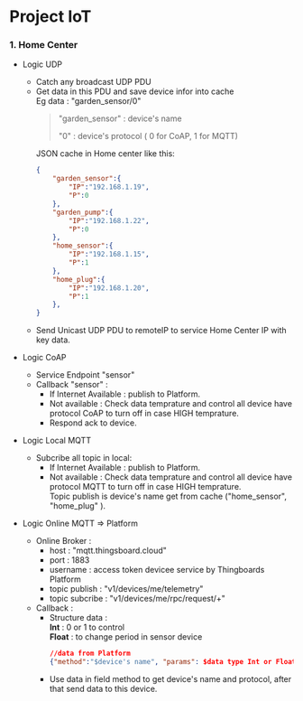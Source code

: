# Project IoT

### 1. Home Center

* Logic UDP
    * Catch any broadcast UDP PDU
    * Get data in this PDU and save device infor into cache  
    Eg data : "garden_sensor/0"
        >  
        > "garden_sensor" : device's name
        >  
        > "0"             : device's protocol ( 0 for CoAP, 1 for MQTT)
        >
        JSON cache in Home center like this:  
        ```json
        {
            "garden_sensor":{
                "IP":"192.168.1.19",
                "P":0
            },
            "garden_pump":{
                "IP":"192.168.1.22",
                "P":0
            },
            "home_sensor":{
                "IP":"192.168.1.15",
                "P":1
            },
            "home_plug":{
                "IP":"192.168.1.20",
                "P":1
            },
        }
        ```
    * Send Unicast UDP PDU to remoteIP to service Home Center IP with key data.
* Logic CoAP
    * Service Endpoint "sensor" 
    * Callback "sensor" :
        * If Internet Available : publish to Platform.
        * Not available : Check data temprature and control all device have protocol CoAP to turn off in case HIGH temprature.
        * Respond ack to device.

* Logic Local MQTT
    * Subcribe all topic in local:
        * If Internet Available : publish to Platform.
        * Not available : Check data temprature and control all device have protocol MQTT to turn off in case HIGH temprature.  
        Topic publish is device's name get from cache ("home_sensor", "home_plug" ).
* Logic Online MQTT => Platform
    * Online Broker : 
        * host : "mqtt.thingsboard.cloud"
        * port : 1883
        * username : access token devicee service by Thingboards Platform
        * topic publish : "v1/devices/me/telemetry"
        * topic subcribe : "v1/devices/me/rpc/request/+"
    * Callback : 
        * Structure data :   
        **Int** : 0 or 1 to control  
        **Float** : to change period in sensor device
            ```json
            //data from Platform
            {"method":"$device's name", "params": $data type Int or Float}
            ```
        * Use data in field method to get device's name and protocol, after that send data to this device.

